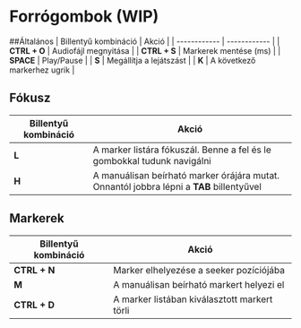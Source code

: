 # Forrógombok (WIP)

##Általános
| Billentyű kombináció  | Akció  |
| ------------ | ------------ |
| **CTRL + O** | Audiofájl megnyitása |
| **CTRL + S** | Markerek mentése (ms) |
| **SPACE** | Play/Pause |
| **S** | Megállítja a lejátszást |
| **K** | A következő markerhez ugrik |

## Fókusz
| Billentyű kombináció  | Akció  |
| ------------ | ------------ |
| **L** | A marker listára fókuszál. Benne a fel és le gombokkal tudunk navigálni |
| **H** | A manuálisan beírható marker órájára mutat. Onnantól jobbra lépni a **TAB** billentyűvel |

## Markerek
| Billentyű kombináció  | Akció  |
| ------------ | ------------ |
| **CTRL + N** | Marker elhelyezése a seeker pozíciójába |
| **M** | A manuálisan beírható markert helyezi el |
| **CTRL + D** | A marker listában kiválasztott markert törli |